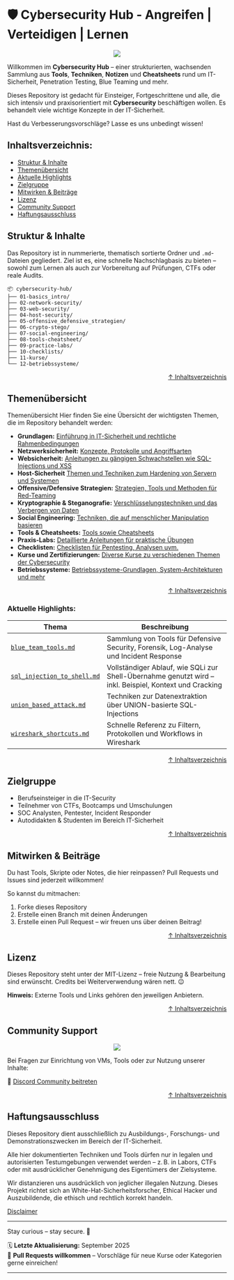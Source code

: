 # 🛡️ Cybersecurity Hub - Angreifen | Verteidigen | Lernen

<div align=center><img src="https://capsule-render.vercel.app/api?type=soft&height=170&color=0a0a23&text=Cybersecurity%20Hub-nl-%20⚔️%20Angreifen%20|%20🛡️%20Verteidigen%20|%20🧠%20Lernen&fontSize=40&animation=blink&section=header&textBg=false&descAlign=0&descAlignY=0&fontColor=00ff88&fontAlign=50&fontAlignY=40" /></div>


Willkommen im **Cybersecurity Hub** – einer strukturierten, wachsenden Sammlung aus **Tools**, **Techniken**, **Notizen** und **Cheatsheets** rund um IT-Sicherheit, Penetration Testing, Blue Teaming und mehr.

Dieses Repository ist gedacht für Einsteiger, Fortgeschrittene und alle, die sich intensiv und praxisorientiert mit **Cybersecurity** beschäftigen wollen. Es behandelt viele wichtige Konzepte in der IT-Sicherheit.

Hast du Verbesserungsvorschläge? Lasse es uns unbedingt wissen!


## Inhaltsverzeichnis:
- [Struktur & Inhalte](#struktur--inhalte)
- [Themenübersicht](#themenübersicht)
- [Aktuelle Highlights](#aktuelle-highlights)
- [Zielgruppe](#zielgruppe)
- [Mitwirken & Beiträge](#mitwirken--beiträge)
- [Lizenz](#lizenz)
- [Community Support](#community-support)
- [Haftungsausschluss](#haftungsausschluss)



##  Struktur & Inhalte
Das Repository ist in nummerierte, thematisch sortierte Ordner und `.md`-Dateien gegliedert. Ziel ist es, eine schnelle Nachschlagbasis zu bieten – sowohl zum Lernen als auch zur Vorbereitung auf Prüfungen, CTFs oder reale Audits.

```text
📦 cybersecurity-hub/
├── 01-basics_intro/
├── 02-network-security/
├── 03-web-security/
├── 04-host-security/
├── 05-offensive_defensive_strategien/
├── 06-crypto-stego/
├── 07-social-engineering/
├── 08-tools-cheatsheet/
├── 09-practice-labs/
├── 10-checklists/
├── 11-kurse/
└── 12-betriebssysteme/
```

<div align=right>

[↑ Inhaltsverzeichnis](#inhaltsverzeichnis)

</div>

## Themenübersicht

Themenübersicht
Hier finden Sie eine Übersicht der wichtigsten Themen, die im Repository behandelt werden:

- **Grundlagen:** [Einführung in IT-Sicherheit und rechtliche Rahmenbedingungen](/01-basics-intro/)
- **Netzwerksicherheit:** [Konzepte, Protokolle und Angriffsarten](/02-network-security/)
- **Websicherheit:** [Anleitungen zu gängigen Schwachstellen wie SQL-Injections und XSS](/03-web-security/)
- **Host-Sicherheit** [Themen und Techniken zum Hardening von Servern und Systemen](/04-host-security/)
- **Offensive/Defensive Strategien:** [Strategien, Tools und Methoden für Red-Teaming](/05-offensive_defensive_strategien/)
- **Kryptographie & Steganografie:** [Verschlüsselungstechniken und das Verbergen von Daten](/06-crypto-stego/)
- **Social Engineering:** [Techniken, die auf menschlicher Manipulation basieren](/07-social-engineering/)
- **Tools & Cheatsheets:** [Tools sowie Cheatsheets](/08-tools-cheatsheet/)
- **Praxis-Labs:** [Detaillierte Anleitungen für praktische Übungen](/09-practice-labs/)
- **Checklisten:** [Checklisten für Pentesting, Analysen uvm.](/10-checklists/)
- **Kurse und Zertifizierungen:** [Diverse Kurse zu verschiedenen Themen der Cybersecurity](/11-kurse_und_zertifizierungen/)
- **Betriebssysteme:** [Betriebssysteme-Grundlagen, System-Architekturen und mehr](/12-betriebssysteme/)

<div align=right>

[↑ Inhaltsverzeichnis](#inhaltsverzeichnis)

</div>

### Aktuelle Highlights:

| Thema | Beschreibung |
|-------|--------------|
| [`blue_team_tools.md`](/05-offensive_defensive_strategien/blue-teaming_defensive/blue_team_tools.md) | Sammlung von Tools für Defensive Security, Forensik, Log-Analyse und Incident Response |
| [`sql_injection_to_shell.md`](/03-web-security/angriffe/sql-injektionen/sql_injection_to_shell.md) | Vollständiger Ablauf, wie SQLi zur Shell-Übernahme genutzt wird – inkl. Beispiel, Kontext und Cracking |
| [`union_based_attack.md`](/03-web-security/angriffe/sql-injektionen/union_based_attack.md) | Techniken zur Datenextraktion über UNION-basierte SQL-Injections |
| [`wireshark_shortcuts.md`](/08-tools-cheatsheet/cheatsheets/wireshark_shortcuts.md) | Schnelle Referenz zu Filtern, Protokollen und Workflows in Wireshark |




<div align=right>

[↑ Inhaltsverzeichnis](#inhaltsverzeichnis)

</div>




## Zielgruppe

- Berufseinsteiger in die IT-Security
- Teilnehmer von CTFs, Bootcamps und Umschulungen
- SOC Analysten, Pentester, Incident Responder
- Autodidakten & Studenten im Bereich IT-Sicherheit

<div align=right>

[↑ Inhaltsverzeichnis](#inhaltsverzeichnis)

</div>

## Mitwirken & Beiträge

Du hast Tools, Skripte oder Notes, die hier reinpassen?
Pull Requests und Issues sind jederzeit willkommen!

So kannst du mitmachen:

1. Forke dieses Repository
2. Erstelle einen Branch mit deinen Änderungen
3. Erstelle einen Pull Request – wir freuen uns über deinen Beitrag!

<div align=right>

[↑ Inhaltsverzeichnis](#inhaltsverzeichnis)

</div>

## Lizenz

Dieses Repository steht unter der MIT-Lizenz – freie Nutzung & Bearbeitung sind erwünscht.
Credits bei Weiterverwendung wären nett. 😉

**Hinweis:** Externe Tools und Links gehören den jeweiligen Anbietern.





<div align=right>

[↑ Inhaltsverzeichnis](#inhaltsverzeichnis)

</div>


## Community Support

<div align=center><img src="https://capsule-render.vercel.app/api?type=soft&height=100&color=0a0a23&text=Trete%20unserer%20Community%20bei&fontSize=44&animation=blink&section=footer&textBg=false&descAlign=0&descAlignY=0&fontColor=00ff88&fontAlign=50&fontAlignY=50" /></div>

Bei Fragen zur Einrichtung von VMs, Tools oder zur Nutzung unserer Inhalte:

💬 [Discord Community beitreten](https://discord.com/invite/fNcTyYVVb9)


<div align=right>

[↑ Inhaltsverzeichnis](#inhaltsverzeichnis)

</div>

## Haftungsausschluss

Dieses Repository dient ausschließlich zu Ausbildungs-, Forschungs- und Demonstrationszwecken im Bereich der IT-Sicherheit.

Alle hier dokumentierten Techniken und Tools dürfen nur in legalen und autorisierten Testumgebungen verwendet werden – z. B. in Labors, CTFs oder mit ausdrücklicher Genehmigung des Eigentümers der Zielsysteme.

Wir distanzieren uns ausdrücklich von jeglicher illegalen Nutzung.
Dieses Projekt richtet sich an White-Hat-Sicherheitsforscher, Ethical Hacker und Auszubildende, die ethisch und rechtlich korrekt handeln.

[Disclaimer](/00-disclaimer/disclaimer.md)

--- 

Stay curious – stay secure. 🔐

🗓️ **Letzte Aktualisierung:** September 2025  
🤝 **Pull Requests willkommen** – Vorschläge für neue Kurse oder Kategorien gerne einreichen!

---

